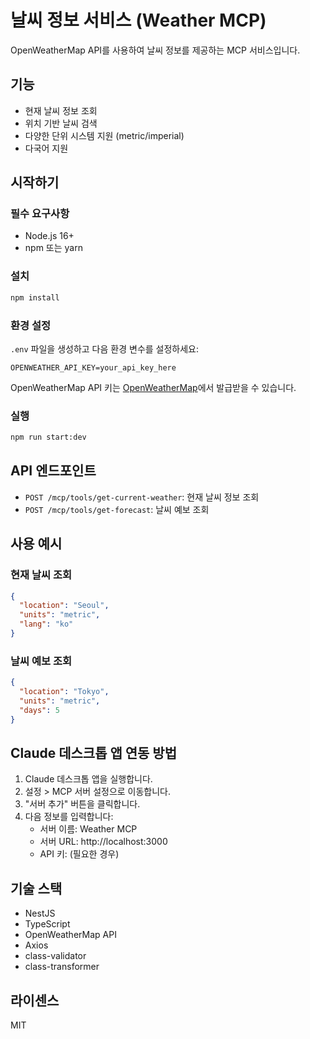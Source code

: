 # 날씨 정보 서비스 (Weather MCP)

OpenWeatherMap API를 사용하여 날씨 정보를 제공하는 MCP 서비스입니다.

## 기능

- 현재 날씨 정보 조회
- 위치 기반 날씨 검색
- 다양한 단위 시스템 지원 (metric/imperial)
- 다국어 지원

## 시작하기

### 필수 요구사항

- Node.js 16+
- npm 또는 yarn

### 설치

```bash
npm install
```

### 환경 설정

`.env` 파일을 생성하고 다음 환경 변수를 설정하세요:

```env
OPENWEATHER_API_KEY=your_api_key_here
```

OpenWeatherMap API 키는 [OpenWeatherMap](https://openweathermap.org/)에서 발급받을 수 있습니다.

### 실행

```bash
npm run start:dev
```

## API 엔드포인트

- `POST /mcp/tools/get-current-weather`: 현재 날씨 정보 조회
- `POST /mcp/tools/get-forecast`: 날씨 예보 조회

## 사용 예시

### 현재 날씨 조회

```json
{
  "location": "Seoul",
  "units": "metric",
  "lang": "ko"
}
```

### 날씨 예보 조회

```json
{
  "location": "Tokyo",
  "units": "metric",
  "days": 5
}
```

## Claude 데스크톱 앱 연동 방법

1. Claude 데스크톱 앱을 실행합니다.
2. 설정 > MCP 서버 설정으로 이동합니다.
3. "서버 추가" 버튼을 클릭합니다.
4. 다음 정보를 입력합니다:
   - 서버 이름: Weather MCP
   - 서버 URL: http://localhost:3000
   - API 키: (필요한 경우)

## 기술 스택

- NestJS
- TypeScript
- OpenWeatherMap API
- Axios
- class-validator
- class-transformer

## 라이센스

MIT
